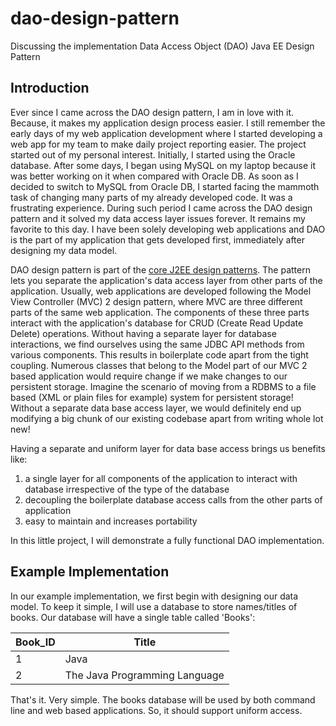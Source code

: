 # dao-design-pattern
Discussing the implementation Data Access Object (DAO) Java EE Design Pattern
## Introduction
Ever since I came across the DAO design pattern, I am in love with it. Because, it makes my application design process easier. I still remember the early days of my web application development where I started developing a web app for my team to make daily project reporting easier. The project started out of my personal interest. Initially, I started using the Oracle database. After some days, I began using MySQL on my laptop because it was better working on it when compared with Oracle DB. As soon as I decided to switch to MySQL from Oracle DB, I started facing the mammoth task of changing many parts of my already developed code. It was a frustrating experience. During such period I came across the DAO design pattern and it solved my data access layer issues forever. It remains my favorite to this day. I have been solely developing web applications and DAO is the part of my application that gets developed first, immediately after designing my data model.

DAO design pattern is part of the [core J2EE design patterns](http://www.corej2eepatterns.com/DataAccessObject.htm). The pattern lets you separate the application's data access layer from other parts of the application. Usually, web applications are developed following the Model View Controller (MVC) 2 design pattern, where MVC are three different parts of the same web application. The components of these three parts interact with the application's database for CRUD (Create Read Update Delete) operations. Without having a separate layer for database interactions, we find ourselves using the same JDBC API methods from various components. This results in boilerplate code apart from the tight coupling. Numerous classes that belong to the Model part of our MVC 2 based application would require change if we make changes to our persistent storage. Imagine the scenario of moving from a RDBMS to a file based (XML or plain files for example) system for persistent storage! Without a separate data base access layer, we would definitely end up modifying a big chunk of our existing codebase apart from writing whole lot new!

Having a separate and uniform layer for data base access brings us benefits like:
1. a single layer for all components of the application to interact with database irrespective of the type of the database
2. decoupling the boilerplate database access calls from the other parts of application
3. easy to maintain and increases portability

In this little project, I will demonstrate a fully functional DAO implementation.

## Example Implementation
In our example implementation, we first begin with designing our data model. To keep it simple, I will use a database to store names/titles of books. Our database will have a single table called 'Books':

|Book_ID|Title|
|---|---|
|1|Java|
|2|The Java Programming Language|

That's it. Very simple. The books database will be used by both command line and web based applications. So, it should support uniform access.

